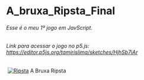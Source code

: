 # A_bruxa_Ripsta_Final

###### Esse é o meu 1º jogo em JavScript.
###### Link para acessar o jogo no p5.js: https://editor.p5js.org/tamirislima/sketches/HjhSb7iAr
​
[![Ripsta](https://imgur.com/a/qIxNBJd "Ripsta")](https://imgur.com/a/qIxNBJd "Ripsta")
A Bruxa Ripsta
